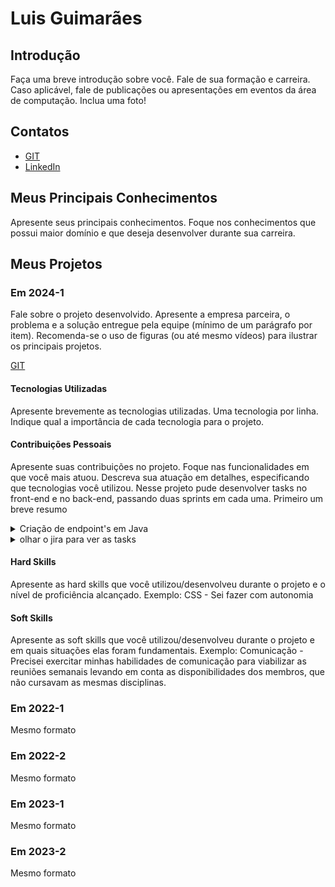 # Luis Guimarães

## Introdução

Faça uma breve introdução sobre você. Fale de sua formação e carreira. Caso aplicável, fale de publicações ou apresentações em eventos da área de computação. Inclua uma foto!

## Contatos
* [GIT](https://github.com/LuisPGuimaraes)
* [LinkedIn](https://www.linkedin.com/in/luisguimaraesp/)

## Meus Principais Conhecimentos
Apresente seus principais conhecimentos. Foque nos conhecimentos que possui maior domínio e que deseja desenvolver durante sua carreira.


## Meus Projetos

### Em 2024-1
Fale sobre o projeto desenvolvido. Apresente a empresa parceira, o problema e a solução entregue pela equipe (mínimo de um parágrafo por item). Recomenda-se o uso de figuras (ou até mesmo vídeos) para ilustrar os principais projetos.

[GIT](https://github.com/LuisPGuimaraes/API_3SEM)

#### Tecnologias Utilizadas
Apresente brevemente as tecnologias utilizadas. Uma tecnologia por linha. Indique qual a importância de cada tecnologia para o projeto.

#### Contribuições Pessoais
Apresente suas contribuições no projeto. Foque nas funcionalidades em que você mais atuou. Descreva sua atuação em detalhes, especificando que tecnologias você utilizou.
Nesse projeto pude desenvolver tasks no front-end e no back-end, passando duas sprints em cada uma.
Primeiro um breve resumo 

<details>
  <summary> Criação de endpoint's em Java </summary>
  
  Fiz a criação de models de partes do projeto como a de metadata assim como endpoints retornando informações em determinadas circunstâncias através dos DTO, utilizamos para que pudéssemos retornar apenas as informações necessárias aos usuários, evitando informações desnecessárias
</details>

<details>
  <summary> olhar o jira para ver as tasks 

  
</details>

#### Hard Skills
Apresente as hard skills que você utilizou/desenvolveu durante o projeto e o nível de proficiência alcançado. Exemplo: CSS - Sei fazer com autonomia

#### Soft Skills
Apresente as soft skills que você utilizou/desenvolveu durante o projeto e em quais situações elas foram fundamentais. Exemplo: Comunicação - Precisei exercitar minhas habilidades de comunicação para viabilizar as reuniões semanais levando em conta as disponibilidades dos membros, que não cursavam as mesmas disciplinas.

### Em 2022-1
Mesmo formato

### Em 2022-2
Mesmo formato

### Em 2023-1
Mesmo formato

### Em 2023-2
Mesmo formato





